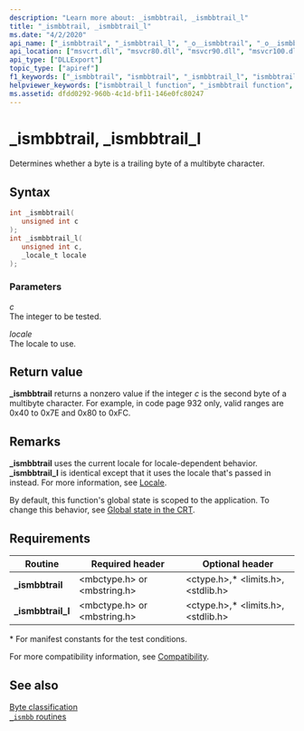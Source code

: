 ```yaml
---
description: "Learn more about: _ismbbtrail, _ismbbtrail_l"
title: "_ismbbtrail, _ismbbtrail_l"
ms.date: "4/2/2020"
api_name: ["_ismbbtrail", "_ismbbtrail_l", "_o__ismbbtrail", "_o__ismbbtrail_l"]
api_location: ["msvcrt.dll", "msvcr80.dll", "msvcr90.dll", "msvcr100.dll", "msvcr100_clr0400.dll", "msvcr110.dll", "msvcr110_clr0400.dll", "msvcr120.dll", "msvcr120_clr0400.dll", "ucrtbase.dll", "api-ms-win-crt-multibyte-l1-1-0.dll", "api-ms-win-crt-private-l1-1-0.dll"]
api_type: ["DLLExport"]
topic_type: ["apiref"]
f1_keywords: ["_ismbbtrail", "ismbbtrail", "_ismbbtrail_l", "ismbbtrail_l"]
helpviewer_keywords: ["ismbbtrail_l function", "_ismbbtrail function", "_ismbbtrail_l function", "ismbbtrail function"]
ms.assetid: dfdd0292-960b-4c1d-bf11-146e0fc80247
---
```

# _ismbbtrail, _ismbbtrail_l

Determines whether a byte is a trailing byte of a multibyte character.

## Syntax

```C
int _ismbbtrail(
   unsigned int c
);
int _ismbbtrail_l(
   unsigned int c,
   _locale_t locale
);
```

### Parameters

*c*<br/>
The integer to be tested.

*locale*<br/>
The locale to use.

## Return value

**_ismbbtrail** returns a nonzero value if the integer *c* is the second byte of a multibyte character. For example, in code page 932 only, valid ranges are 0x40 to 0x7E and 0x80 to 0xFC.

## Remarks

**_ismbbtrail** uses the current locale for locale-dependent behavior. **_ismbbtrail_l** is identical except that it uses the locale that's passed in instead. For more information, see [Locale](../locale.md).

By default, this function's global state is scoped to the application. To change this behavior, see [Global state in the CRT](../global-state.md).

## Requirements

|Routine|Required header|Optional header|
|-------------|---------------------|---------------------|
|**_ismbbtrail**|\<mbctype.h> or \<mbstring.h>|\<ctype.h>,* \<limits.h>, \<stdlib.h>|
|**_ismbbtrail_l**|\<mbctype.h> or \<mbstring.h>|\<ctype.h>,* \<limits.h>, \<stdlib.h>|

\* For manifest constants for the test conditions.

For more compatibility information, see [Compatibility](../compatibility.md).

## See also

[Byte classification](../byte-classification.md)\
[`_ismbb` routines](../ismbb-routines.md)
